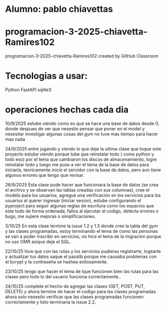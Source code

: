 # Alumno: pablo chiavettas

# programacion-3-2025-chiavetta-Ramires102
programacion-3-2025-chiavetta-Ramires102 created by GitHub Classroom

# Tecnologias a usar:
Python
FastAPI
sqlite3

# operaciones hechas cada dia
10/9/2025
    estube viendo como es que se hace una base de datos desde 0, donde despues de ver que nesesito pensar que poner en el model y nesesitar investigar algunas cosas del gym no tuve mas tiempo para hacer mas nada

24/9/2025
    entre jugando y viendo lo que deje la ultima clase que toque
    este proyecto estube viendo porque tube que reinstalar todo (
    como python y todo eso) por el tema que cambiaron los discos de almacenamiento, logre reinstalar todo y luego me puse a ver el tema de la base de datos para iniciarla, teoricamente inicie el servidor con la base de datos, pero aun tiene algunos errores que tengo que revisar.

26/9/2025
    Esta clase pude hacer que funcionara la base de datos (se crea el archivo y se observan las tablas creadas con sus columnas), cree el modelo para los usuarios, agregue una verificacion en los servicios para los usuarios al querer ingresar (iniciar sesion), estube configurando el pyproject para seguir algunas reglas de escritura como los espacios que este todo de forma ordenada, fallos al ejecutar el codigo, detecta errores o bugs, me sujiere mejoras o simplificaciones.

3/10/25
    En esta clase termine la issue 1.2 y 1.3 donde cree la tabla del gym y las clases programadas, estoy terminando el tema de como las personas se van a poder inscribir en servicios, no hice el tema de la migracion porque no uso OMR asique deje el SQL.


22/10/25
    hice que con las rutas y los servicios pudieras registrarte, logearte y actualizar tus datos saque el passlib porque me causaba problemas con el bcrypt y la contraseña se hashea exitosamente.

23/10/25
    tengo que hacer el tema de lque funcionen bien las rutas para las clases pero todo lo del usuario funciona correctamente..

24/10/25
    complete el hecho de agregar las clases (GET, POST, PUT, DELETE) y ahora termine de hacer el codigo para las clases programadas. ahora solo nesesito verificar que las clases programadas funcionen correctamente y listo terminaria la issue 2.2.
